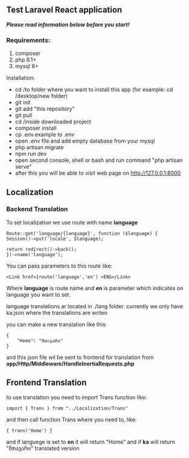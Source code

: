 ## Test Laravel React application

***Please read information below before you start!***

### Requirements:

1) composer
2) php 8.1+
3) mysql 8+

Installation:

- cd /to folder where you want to install this app (for example: cd /desktop/new folder)
- git init
- git add "this repository"
- git pull
- cd /inside downloaded project
- composer install
- cp .env.example to .env
- open .env file and add empty database from your mysql
- php artisan migrate
- npm run dev
- open second console, shell or bash and run command "php artisan serve"
- after this you will be able to visit web page on http://127.0.0.1:8000


## Localization 

### Backend Translation

To set localization we use route with name **language**

    Route::get('language/{language}', function ($language) {
    Session()->put('locale', $language);

    return redirect()->back();
    })->name('language');

You can pass parameters to this route like:

    <Link href={route('language','en') >ENG</Link>

Where **language** is route name and **en** is parameter which indicates on language you want to set.

language translations ar located in ./lang folder. 
currently we only have ka.json where the translations are writen 

you can make a new translation like this:

    {
        "Home": "მთავარი"
    }

and this json file wil be sent to frontend for translation from **app/Http/Middleware/HandleInertiaRequests.php**

## Frontend Translation

to use translation you need to import Trans function like:

    import { Trans } from "../Localization/Trans"

and then call function Trans where you need to, like:

    { trans('Home') }

and if languege is set to **en** it will return "Home" and if **ka** will return "მთავარი" translated version
